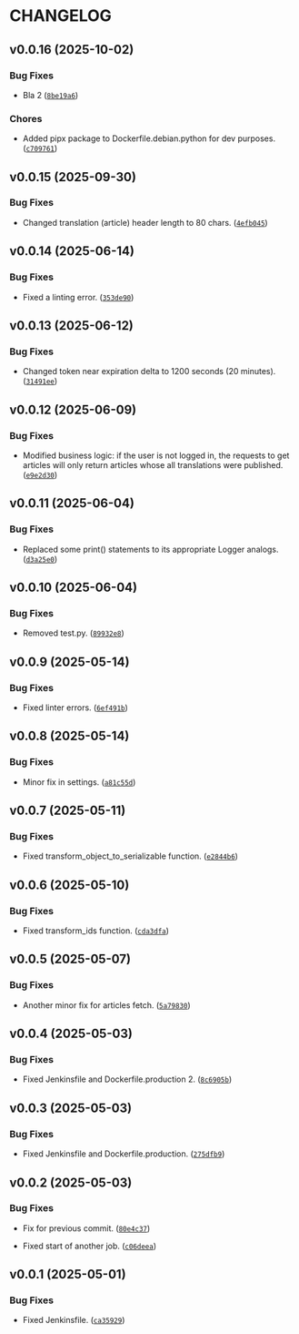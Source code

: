 # CHANGELOG


## v0.0.16 (2025-10-02)

### Bug Fixes

- Bla 2
  ([`8be19a6`](https://github.com/igokul1973/api.blog.didgibot.com/commit/8be19a6fa18324d470dcaa009cf2da722e6384aa))

### Chores

- Added pipx package to Dockerfile.debian.python for dev purposes.
  ([`c709761`](https://github.com/igokul1973/api.blog.didgibot.com/commit/c70976121d897c85a9196929563792de39f867aa))


## v0.0.15 (2025-09-30)

### Bug Fixes

- Changed translation (article) header length to 80 chars.
  ([`4efb045`](https://github.com/igokul1973/api.blog.didgibot.com/commit/4efb045629a07da41e9a4035126734f4276fca1f))


## v0.0.14 (2025-06-14)

### Bug Fixes

- Fixed a linting error.
  ([`353de90`](https://github.com/igokul1973/api.blog.didgibot.com/commit/353de902e36ed923dddce45dd5c85132c1e66790))


## v0.0.13 (2025-06-12)

### Bug Fixes

- Changed token near expiration delta to 1200 seconds (20 minutes).
  ([`31491ee`](https://github.com/igokul1973/api.blog.didgibot.com/commit/31491ee78667ba1fdcb3d51d76fd0905f9674db6))


## v0.0.12 (2025-06-09)

### Bug Fixes

- Modified business logic: if the user is not logged in, the requests to get articles will only
  return articles whose all translations were published.
  ([`e9e2d30`](https://github.com/igokul1973/api.blog.didgibot.com/commit/e9e2d301de6c4b800b32b38c4a57cbf2f0390b61))


## v0.0.11 (2025-06-04)

### Bug Fixes

- Replaced some print() statements to its appropriate Logger analogs.
  ([`d3a25e0`](https://github.com/igokul1973/api.blog.didgibot.com/commit/d3a25e0b2ba29e7eec455bf0a162d60d1a71c717))


## v0.0.10 (2025-06-04)

### Bug Fixes

- Removed test.py.
  ([`89932e8`](https://github.com/igokul1973/api.blog.didgibot.com/commit/89932e8d7bc84b14b920ccf8a7ec85a28a02c8bb))


## v0.0.9 (2025-05-14)

### Bug Fixes

- Fixed linter errors.
  ([`6ef491b`](https://github.com/igokul1973/api.blog.didgibot.com/commit/6ef491bd9d0c5632486c81d5caeabee1cabc4920))


## v0.0.8 (2025-05-14)

### Bug Fixes

- Minor fix in settings.
  ([`a81c55d`](https://github.com/igokul1973/api.blog.didgibot.com/commit/a81c55db042773f3ca0edb1270198f3ffb7b789f))


## v0.0.7 (2025-05-11)

### Bug Fixes

- Fixed transform_object_to_serializable function.
  ([`e2844b6`](https://github.com/igokul1973/api.blog.didgibot.com/commit/e2844b6787b85943b2a0b585e2be8a10209e7369))


## v0.0.6 (2025-05-10)

### Bug Fixes

- Fixed transform_ids function.
  ([`cda3dfa`](https://github.com/igokul1973/api.blog.didgibot.com/commit/cda3dfa91c196f3c47d13341088d96b07072e5bd))


## v0.0.5 (2025-05-07)

### Bug Fixes

- Another minor fix for articles fetch.
  ([`5a79830`](https://github.com/igokul1973/api.blog.didgibot.com/commit/5a79830d8d3bcd3fa4fb1d279f3c4c1b1f188bdd))


## v0.0.4 (2025-05-03)

### Bug Fixes

- Fixed Jenkinsfile and Dockerfile.production 2.
  ([`8c6905b`](https://github.com/igokul1973/api.blog.didgibot.com/commit/8c6905be42c142a2bc26c2a0c9aed1c672b06eac))


## v0.0.3 (2025-05-03)

### Bug Fixes

- Fixed Jenkinsfile and Dockerfile.production.
  ([`275dfb9`](https://github.com/igokul1973/api.blog.didgibot.com/commit/275dfb957a99b67b34498a4b3d518621e3e32dee))


## v0.0.2 (2025-05-03)

### Bug Fixes

- Fix for previous commit.
  ([`80e4c37`](https://github.com/igokul1973/api.blog.didgibot.com/commit/80e4c37020a44e96eed3b22d0473aa3e371dfd4a))

- Fixed start of another job.
  ([`c06deea`](https://github.com/igokul1973/api.blog.didgibot.com/commit/c06deea6893eed846e10e8164ca388da81777daa))


## v0.0.1 (2025-05-01)

### Bug Fixes

- Fixed Jenkinsfile.
  ([`ca35929`](https://github.com/igokul1973/api.blog.didgibot.com/commit/ca35929f14c2da00e0d9e662bb77f2be25d7123b))
